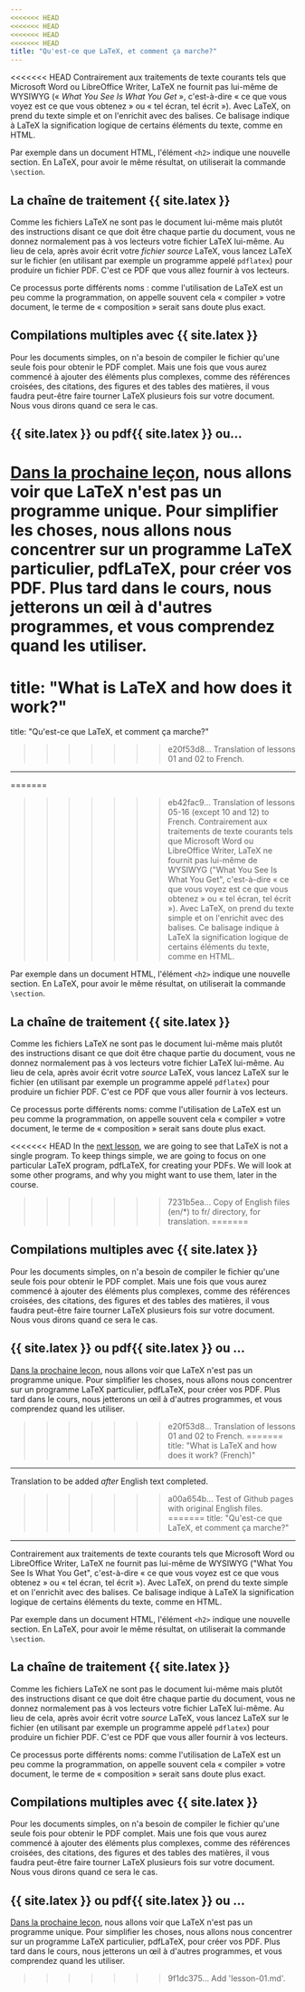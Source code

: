 ```yaml
---
<<<<<<< HEAD
<<<<<<< HEAD
<<<<<<< HEAD
<<<<<<< HEAD
title: "Qu'est-ce que LaTeX, et comment ça marche?"
---
```


<<<<<<< HEAD
Contrairement aux traitements de texte courants tels que Microsoft Word ou
LibreOffice Writer, LaTeX ne fournit pas lui-même de WYSIWYG (« _What You See
Is What You Get_ », c'est-à-dire « ce que vous voyez est ce que vous obtenez »
ou « tel écran, tel écrit »). Avec LaTeX, on prend du texte simple et on
l'enrichit avec des balises. Ce balisage indique à LaTeX la signification
logique de certains éléments du texte, comme en HTML.

Par exemple dans un document HTML, l'élément `<h2>` indique une nouvelle
section. En LaTeX, pour avoir le même résultat, on utiliserait la commande
`\section`.


## La chaîne de traitement {{ site.latex }}

Comme les fichiers LaTeX ne sont pas le document lui-même mais plutôt des
instructions disant ce que doit être chaque partie du document, vous ne donnez
normalement pas à vos lecteurs votre fichier LaTeX lui-même. Au lieu de cela,
après avoir écrit votre _fichier source_ LaTeX, vous lancez LaTeX sur le fichier (en
utilisant par exemple un programme appelé `pdflatex`) pour produire un fichier
PDF. C'est ce PDF que vous allez fournir à vos lecteurs.

Ce processus porte différents noms : comme l'utilisation de LaTeX est un peu
comme la programmation, on appelle souvent cela « compiler » votre document,
le terme de « composition » serait sans doute plus exact.


## Compilations multiples avec {{ site.latex }}

Pour les documents simples, on n'a besoin de compiler le fichier qu'une seule
fois pour obtenir le PDF complet. Mais une fois que vous aurez commencé à
ajouter des éléments plus complexes, comme des références croisées, des
citations, des figures et des tables des matières, il vous faudra peut-être
faire tourner LaTeX plusieurs fois sur votre document. Nous vous dirons quand
ce sera le cas.


## {{ site.latex }} ou pdf{{ site.latex }} ou&hellip;

[Dans la prochaine leçon](lesson-02), nous allons voir que LaTeX n'est pas un
programme unique. Pour simplifier les choses, nous allons nous concentrer sur un
programme LaTeX particulier, pdfLaTeX, pour créer vos PDF. Plus tard dans le
cours, nous jetterons un œil à d'autres programmes, et vous comprendez quand les
utiliser.
=======
title: "What is LaTeX and how does it work?"
=======
title: "Qu'est-ce que LaTeX, et comment ça marche?"
>>>>>>> e20f53d8... Translation of lessons 01 and 02 to French.
---


=======
>>>>>>> eb42fac9... Translation of lessons 05-16 (except 10 and 12) to French.
Contrairement aux traitements de texte courants tels que Microsoft Word ou LibreOffice Writer, LaTeX ne fournit pas lui-même de WYSIWYG ("What You See Is What You Get", c'est-à-dire « ce que vous voyez est ce que vous obtenez » ou « tel écran, tel écrit »). Avec LaTeX, on prend du texte simple et on l'enrichit avec des balises. Ce balisage indique à LaTeX la signification logique de certains éléments du texte, comme en HTML.

Par exemple dans un document HTML, l'élément `<h2>` indique une nouvelle section. En LaTeX, pour avoir le même résultat, on utiliserait la commande `\section`.


## La chaîne de traitement {{ site.latex }}

Comme les fichiers LaTeX ne sont pas le document lui-même mais plutôt des instructions disant ce que doit être chaque partie du document, vous ne donnez normalement pas à vos lecteurs votre fichier LaTeX lui-même. Au lieu de cela, après avoir écrit votre _source_ LaTeX, vous lancez LaTeX sur le fichier (en utilisant par exemple un programme appelé `pdflatex`) pour produire un fichier PDF. C'est ce PDF que vous aller fournir à vos lecteurs.

Ce processus porte différents noms: comme l'utilisation de LaTeX est un peu comme la programmation, on appelle souvent cela « compiler » votre document, le terme de « composition » serait sans doute plus exact.


<<<<<<< HEAD
In the [next lesson](lesson-02), we are going to see that LaTeX is not a
single program. To keep things simple, we are going to focus on one particular
LaTeX program, pdfLaTeX, for creating your PDFs. We will look at some other
programs, and why you might want to use them, later in the course.
>>>>>>> 7231b5ea... Copy of English files (en/*) to fr/ directory, for translation.
=======
## Compilations multiples avec {{ site.latex }}

Pour les documents simples, on n'a besoin de compiler le fichier qu'une seule fois pour obtenir le PDF complet. Mais une fois que vous aurez commencé à ajouter des éléments plus complexes, comme des références croisées, des citations, des figures et des tables des matières, il vous faudra peut-être faire tourner LaTeX plusieurs fois sur votre document. Nous vous dirons quand ce sera le cas.


## {{ site.latex }} ou pdf{{ site.latex }} ou ...

[Dans la prochaine leçon](lesson-02), nous allons voir que LaTeX n'est pas un programme unique. Pour simplifier les choses, nous allons nous concentrer sur un programme LaTeX particulier, pdfLaTeX, pour créer vos PDF. Plus tard dans le cours, nous jetterons un œil à d'autres programmes, et vous comprendez quand les utiliser.
>>>>>>> e20f53d8... Translation of lessons 01 and 02 to French.
=======
title: "What is LaTeX and how does it work? (French)"
---
Translation to be added _after_ English text completed.
>>>>>>> a00a654b... Test of Github pages with original English files.
=======
title: "Qu'est-ce que LaTeX, et comment ça marche?"
---

Contrairement aux traitements de texte courants tels que Microsoft Word ou LibreOffice Writer, LaTeX ne fournit pas lui-même de WYSIWYG ("What You See Is What You Get", c'est-à-dire « ce que vous voyez est ce que vous obtenez » ou « tel écran, tel écrit »). Avec LaTeX, on prend du texte simple et on l'enrichit avec des balises. Ce balisage indique à LaTeX la signification logique de certains éléments du texte, comme en HTML.

Par exemple dans un document HTML, l'élément `<h2>` indique une nouvelle section. En LaTeX, pour avoir le même résultat, on utiliserait la commande `\section`.


## La chaîne de traitement {{ site.latex }}

Comme les fichiers LaTeX ne sont pas le document lui-même mais plutôt des instructions disant ce que doit être chaque partie du document, vous ne donnez normalement pas à vos lecteurs votre fichier LaTeX lui-même. Au lieu de cela, après avoir écrit votre _source_ LaTeX, vous lancez LaTeX sur le fichier (en utilisant par exemple un programme appelé `pdflatex`) pour produire un fichier PDF. C'est ce PDF que vous aller fournir à vos lecteurs.

Ce processus porte différents noms: comme l'utilisation de LaTeX est un peu comme la programmation, on appelle souvent cela « compiler » votre document, le terme de « composition » serait sans doute plus exact.


## Compilations multiples avec {{ site.latex }}

Pour les documents simples, on n'a besoin de compiler le fichier qu'une seule fois pour obtenir le PDF complet. Mais une fois que vous aurez commencé à ajouter des éléments plus complexes, comme des références croisées, des citations, des figures et des tables des matières, il vous faudra peut-être faire tourner LaTeX plusieurs fois sur votre document. Nous vous dirons quand ce sera le cas.


## {{ site.latex }} ou pdf{{ site.latex }} ou ...

[Dans la prochaine leçon](lesson-02), nous allons voir que LaTeX n'est pas un programme unique. Pour simplifier les choses, nous allons nous concentrer sur un programme LaTeX particulier, pdfLaTeX, pour créer vos PDF. Plus tard dans le cours, nous jetterons un œil à d'autres programmes, et vous comprendez quand les utiliser.
>>>>>>> 9f1dc375... Add 'lesson-01.md'.

